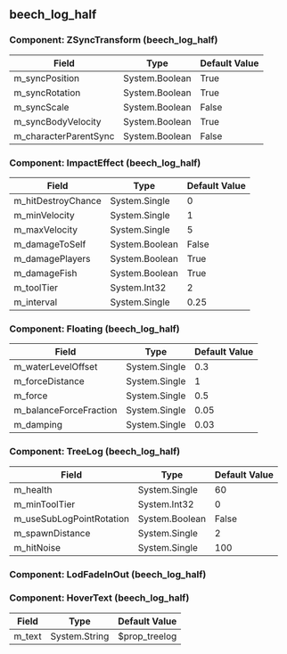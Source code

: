 ## beech_log_half

### Component: ZSyncTransform (beech_log_half)

|Field|Type|Default Value|
|-----|----|-------------|
|m_syncPosition|System.Boolean|True|
|m_syncRotation|System.Boolean|True|
|m_syncScale|System.Boolean|False|
|m_syncBodyVelocity|System.Boolean|True|
|m_characterParentSync|System.Boolean|False|

### Component: ImpactEffect (beech_log_half)

|Field|Type|Default Value|
|-----|----|-------------|
|m_hitDestroyChance|System.Single|0|
|m_minVelocity|System.Single|1|
|m_maxVelocity|System.Single|5|
|m_damageToSelf|System.Boolean|False|
|m_damagePlayers|System.Boolean|True|
|m_damageFish|System.Boolean|True|
|m_toolTier|System.Int32|2|
|m_interval|System.Single|0.25|

### Component: Floating (beech_log_half)

|Field|Type|Default Value|
|-----|----|-------------|
|m_waterLevelOffset|System.Single|0.3|
|m_forceDistance|System.Single|1|
|m_force|System.Single|0.5|
|m_balanceForceFraction|System.Single|0.05|
|m_damping|System.Single|0.03|

### Component: TreeLog (beech_log_half)

|Field|Type|Default Value|
|-----|----|-------------|
|m_health|System.Single|60|
|m_minToolTier|System.Int32|0|
|m_useSubLogPointRotation|System.Boolean|False|
|m_spawnDistance|System.Single|2|
|m_hitNoise|System.Single|100|

### Component: LodFadeInOut (beech_log_half)

### Component: HoverText (beech_log_half)

|Field|Type|Default Value|
|-----|----|-------------|
|m_text|System.String|$prop_treelog|

